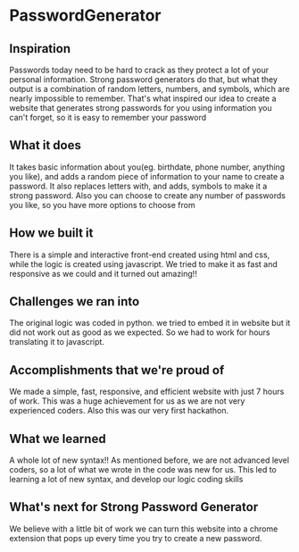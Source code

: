 # PasswordGenerator
## Inspiration
Passwords today need to be hard to crack as they protect a lot of your personal information. Strong password generators do that, but what they output is a combination of random letters, numbers, and symbols, which are nearly impossible to remember. That's what inspired our idea to create a website that generates strong passwords for you using information you can't forget, so it is easy to remember your password
## What it does
It takes basic information about you(eg. birthdate, phone number, anything you like), and adds a random piece of information to your name to create a password. It also replaces letters with, and adds, symbols to make it a strong password. Also you can choose to create any number of passwords you like, so you have more options to choose from
## How we built it
There is a simple and interactive front-end created using html and css, while the logic is created using javascript. We tried to make it as fast and responsive as we could and it turned out amazing!!
## Challenges we ran into
The original logic was coded in python. we tried to embed it in website but it did not work out as good as we expected. So we had to work for hours translating it to javascript. 
## Accomplishments that we're proud of
We made a simple, fast, responsive, and efficient website with just 7 hours of work. This was a huge achievement for us as we are not very experienced coders. Also this was our very first hackathon.
## What we learned
A whole lot of new syntax!! As mentioned before, we are not advanced level coders, so a lot of what we wrote in the code was new for us. This led to learning a lot of new syntax, and develop our logic coding skills
## What's next for Strong Password Generator
We believe with a little bit of work we can turn this website into a chrome extension that pops up every time you try to create a new password.
